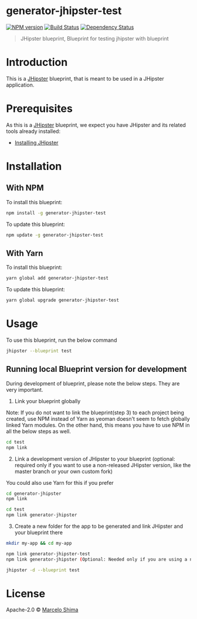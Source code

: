 # generator-jhipster-test
[![NPM version][npm-image]][npm-url] [![Build Status][travis-image]][travis-url] [![Dependency Status][daviddm-image]][daviddm-url]
> JHipster blueprint, Blueprint for testing jhipster with blueprint

# Introduction

This is a [JHipster](https://www.jhipster.tech/) blueprint, that is meant to be used in a JHipster application.

# Prerequisites

As this is a [JHipster](https://www.jhipster.tech/) blueprint, we expect you have JHipster and its related tools already installed:

- [Installing JHipster](https://www.jhipster.tech/installation/)

# Installation

## With NPM

To install this blueprint:

```bash
npm install -g generator-jhipster-test
```

To update this blueprint:

```bash
npm update -g generator-jhipster-test
```

## With Yarn

To install this blueprint:

```bash
yarn global add generator-jhipster-test
```

To update this blueprint:

```bash
yarn global upgrade generator-jhipster-test
```

# Usage

To use this blueprint, run the below command

```bash
jhipster --blueprint test
```


## Running local Blueprint version for development

During development of blueprint, please note the below steps. They are very important.

1. Link your blueprint globally 

Note: If you do not want to link the blueprint(step 3) to each project being created, use NPM instead of Yarn as yeoman doesn't seem to fetch globally linked Yarn modules. On the other hand, this means you have to use NPM in all the below steps as well.

```bash
cd test
npm link
```

2. Link a development version of JHipster to your blueprint (optional: required only if you want to use a non-released JHipster version, like the master branch or your own custom fork)

You could also use Yarn for this if you prefer

```bash
cd generator-jhipster
npm link

cd test
npm link generator-jhipster
```

3. Create a new folder for the app to be generated and link JHipster and your blueprint there

```bash
mkdir my-app && cd my-app

npm link generator-jhipster-test
npm link generator-jhipster (Optional: Needed only if you are using a non-released JHipster version)

jhipster -d --blueprint test

```

# License

Apache-2.0 © [Marcelo Shima]()


[npm-image]: https://img.shields.io/npm/v/generator-jhipster-test.svg
[npm-url]: https://npmjs.org/package/generator-jhipster-test
[travis-image]: https://travis-ci.org/mshima/generator-jhipster-test.svg?branch=master
[travis-url]: https://travis-ci.org/mshima/generator-jhipster-test
[daviddm-image]: https://david-dm.org/mshima/generator-jhipster-test.svg?theme=shields.io
[daviddm-url]: https://david-dm.org/mshima/generator-jhipster-test
